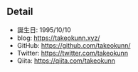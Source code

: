 ## Detail

* 誕生日: 1995/10/10
* blog: https://takeokunn.xyz/
* GitHub: https://github.com/takeokunn/
* Twitter: https://twitter.com/takeokunn
* Qiita: https://qiita.com/takeokunn
